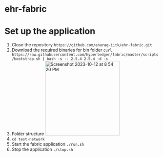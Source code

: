 # ehr-fabric

# Set up the application
1. Close the repository
   ```https://github.com/anurag-iitk/ehr-fabric.git```
2. Download the required binaries for bin folder
```curl https://raw.githubusercontent.com/hyperledger/fabric/master/scripts/bootstrap.sh | bash -s -- 2.5.4 2.5.4 -d -s```
3. Folder structure
   <img width="244" alt="Screenshot 2023-10-12 at 8 54 20 PM" src="https://github.com/anurag-iitk/ehr-fabric/assets/127714283/b896d66b-a4d5-40f6-86d4-ef81d19ca8d8">
4. ```cd test-network```
5. Start the fabric application
   ```./run.sh```
6. Stop the application
   ```./stop.sh```
